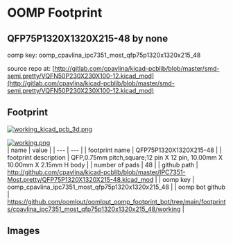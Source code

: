# OOMP Footprint  
## QFP75P1320X1320X215-48  by none  
  
oomp key: oomp_cpavlina_ipc7351_most_qfp75p1320x1320x215_48  
  
source repo at: [http://gitlab.com/cpavlina/kicad-pcblib/blob/master/smd-semi.pretty/VQFN50P230X230X100-12.kicad_mod](http://gitlab.com/cpavlina/kicad-pcblib/blob/master/smd-semi.pretty/VQFN50P230X230X100-12.kicad_mod)  
## Footprint  
  
[![working_kicad_pcb_3d.png](working_kicad_pcb_3d_600.png)](working_kicad_pcb_3d.png)  
  
[![working.png](working_600.png)](working.png)  
| name | value | 
| --- | --- | 
| footprint name | QFP75P1320X1320X215-48 | 
| footprint description | QFP,0.75mm pitch,square;12 pin X 12 pin, 10.00mm X 10.00mm X 2.15mm H body | 
| number of pads | 48 | 
| github path | http://github.com/cpavlina/kicad-pcblib/blob/master/IPC7351-Most.pretty/QFP75P1320X1320X215-48.kicad_mod | 
| oomp key | oomp_cpavlina_ipc7351_most_qfp75p1320x1320x215_48 | 
| oomp bot github | https://github.com/oomlout/oomlout_oomp_footprint_bot/tree/main/footprints/cpavlina_ipc7351_most_qfp75p1320x1320x215_48/working | 
## Images  
